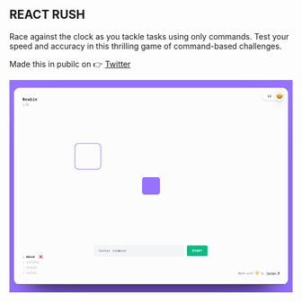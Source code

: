## REACT RUSH
Race against the clock as you tackle tasks using only commands. Test your speed and accuracy in this thrilling game of command-based challenges.

Made this in pubilc on 👉 [Twitter](https://twitter.com/mtanmaym)

![image](public/assets/github_previewimage.png) 